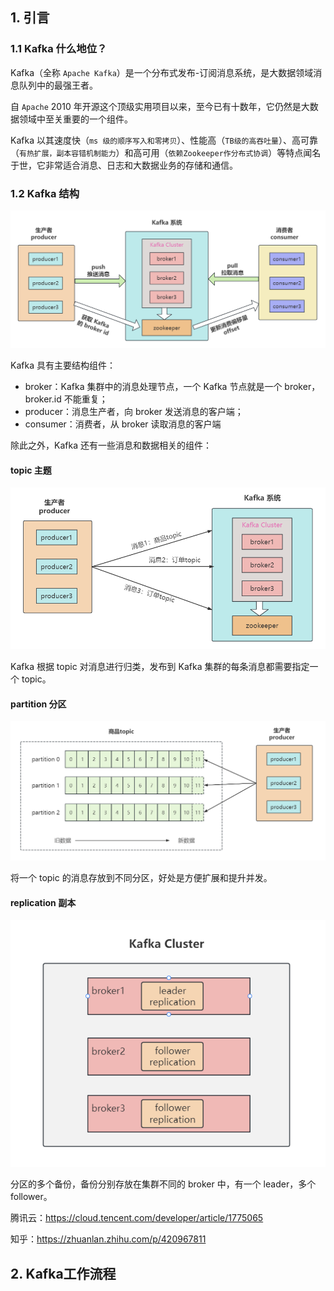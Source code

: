 ## 1. 引言

### 1.1 Kafka 什么地位？

Kafka（全称 `Apache Kafka`）是一个分布式发布-订阅消息系统，是大数据领域消息队列中的最强王者。

自 `Apache` 2010 年开源这个顶级实用项目以来，至今已有十数年，它仍然是大数据领域中至关重要的一个组件。

Kafka 以其速度快（`ms 级的顺序写入和零拷贝`）、性能高（`TB级的高吞吐量`）、高可靠（`有热扩展，副本容错机制能力`）和高可用（`依赖Zookeeper作分布式协调`）等特点闻名于世，它非常适合消息、日志和大数据业务的存储和通信。



### 1.2 Kafka 结构

![image-20231110094943941](imgs/image-20231110094943941.png)

Kafka 具有主要结构组件：

* broker：Kafka 集群中的消息处理节点，⼀个 Kafka 节点就是⼀个 broker，broker.id 不能重复；
* producer：消息生产者，向 broker 发送消息的客户端；
* consumer：消费者，从 broker 读取消息的客户端



除此之外，Kafka 还有一些消息和数据相关的组件：

#### topic 主题

![image-20231110100404208](imgs/image-20231110100404208.png)

Kafka 根据 topic 对消息进⾏归类，发布到 Kafka 集群的每条消息都需要指定⼀个 topic。



#### partition 分区

![image-20231110101353189](imgs/image-20231110101353189.png)

将一个 topic 的消息存放到不同分区，好处是方便扩展和提升并发。



#### replication 副本

![image-20231110102232230](imgs/image-20231110102232230.png)

分区的多个备份，备份分别存放在集群不同的 broker 中，有一个 leader，多个 follower。





腾讯云：https://cloud.tencent.com/developer/article/1775065

知乎：https://zhuanlan.zhihu.com/p/420967811



## 2. Kafka工作流程